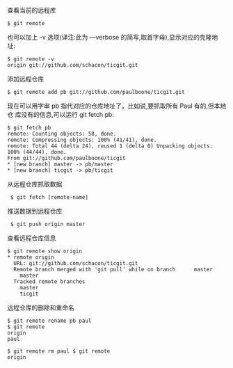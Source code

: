 查看当前的远程库

```
$ git remote

```

也可以加上 -v 选项\(译注:此为 —verbose 的简写,取首字母\),显示对应的克隆地 址:

```
$ git remote -v
origin git://github.com/schacon/ticgit.git

```

添加远程仓库

```
$ git remote add pb git://github.com/paulboone/ticgit.git

```

现在可以用字串 pb 指代对应的仓库地址了。比如说,要抓取所有 Paul 有的,但本地仓 库没有的信息,可以运行 git fetch pb:

```
$ git fetch pb
remote: Counting objects: 58, done.
remote: Compressing objects: 100% (41/41), done.
remote: Total 44 (delta 24), reused 1 (delta 0) Unpacking objects: 100% (44/44), done.
From git://github.com/paulboone/ticgit
* [new branch] master -> pb/master
* [new branch] ticgit -> pb/ticgit

```

从远程仓库抓取数据

```
￼$ git fetch [remote-name]

```

推送数据到远程仓库

```
￼$ git push origin master

```

查看远程仓库信息

```
$ git remote show origin
* remote origin
  URL: git://github.com/schacon/ticgit.git
  Remote branch merged with 'git pull' while on branch      master
    master
  Tracked remote branches
    master
    ticgit

```

远程仓库的删除和重命名

```
$ git remote rename pb paul
$ git remote
origin
paul

```

```
$ git remote rm paul $ git remote
origin
```

